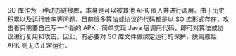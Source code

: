 SO 库作为一种动态链接库，本身是可以被其他 APK 嵌入并进行调用。由于历史积累以及运行效率等问题，目前很多算法或协议的代码都是以 SO 库形式存在，攻击者只需要自己写一个新的 APK，简单实现 Java 层调用代码，即可对算法或协议进行复用和攻击。因此，有必要对 SO 库文件做绑定运行的保护，脱离原始 APK 则无法正常运行。


